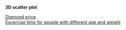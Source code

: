 

**3D scatter plot**

[Diamond price](https://drive.google.com/file/d/1OvHLc2CZzcx5LS6GnuNa6YdeYgDcb442/view?usp=sharing)  
[Excercise time for people with different age and weight](https://drive.google.com/file/d/1ZgYlmZjkxUlT02dPBJqexm6s3mqQ3Q9D/view?usp=sharing)  
